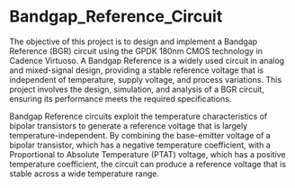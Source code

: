 # Bandgap_Reference_Circuit
The objective of this project is to design and implement a Bandgap Reference (BGR) circuit using the GPDK 180nm CMOS technology in Cadence Virtuoso. A Bandgap Reference is a widely used circuit in analog and mixed-signal design, providing a stable reference voltage that is independent of temperature, supply voltage, and process variations. This project involves the design, simulation, and analysis of a BGR circuit, ensuring its performance meets the required specifications.

Bandgap Reference circuits exploit the temperature characteristics of bipolar transistors to generate a reference voltage that is largely temperature-independent. By combining the base-emitter voltage of a bipolar transistor, which has a negative temperature coefficient, with a Proportional to Absolute Temperature (PTAT) voltage, which has a positive temperature coefficient, the circuit can produce a reference voltage that is stable across a wide temperature range.
